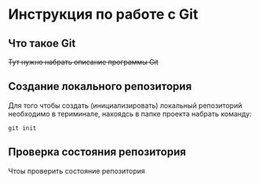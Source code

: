# **Инструкция по работе с Git**

## Что такое Git

~~Тут нужно набрать описание программы Git~~

## Создание локального репозитория

Для того чтобы создать (инициализировать) локальный репозиторий необходимо в териминале, нахоядсь в папке проекта набрать команду:

    git init

## Проверка состояния репозитория

Чтоы проверить состояние репозитория